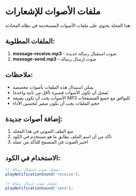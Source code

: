 # ملفات الأصوات للإشعارات

هذا المجلد يحتوي على ملفات الأصوات المستخدمة في نظام المحادثة:

## الملفات المطلوبة:

1. **message-receive.mp3** - صوت استقبال رسالة جديدة
2. **message-send.mp3** - صوت إرسال رسالة

## ملاحظات:

- يمكن استبدال هذه الملفات بأصوات مخصصة
- يُفضل أن تكون الأصوات قصيرة (أقل من ثانية واحدة)
- الأصوات يجب أن تكون بصيغة MP3 للتوافق مع جميع المتصفحات
- حجم الملفات يجب أن يكون صغير لتحسين الأداء

## إضافة أصوات جديدة:

1. ضع الملف الصوتي في هذا المجلد
2. تأكد من أن اسم الملف يطابق ما هو مستخدم في الكود
3. اختبر الصوت في المتصفح للتأكد من عمله

## الاستخدام في الكود:

```javascript
// تشغيل صوت استقبال رسالة
playNotificationSound('receive');

// تشغيل صوت إرسال رسالة  
playNotificationSound('send');
```
